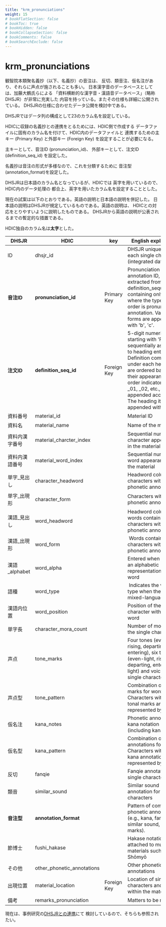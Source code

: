 ```yaml
---
title: "krm_pronunciations"
weight: 15
# bookFlatSection: false
# bookToc: true
# bookHidden: false
# bookCollapseSection: false
# bookComments: false
# bookSearchExclude: false
---
```


# krm_pronunciations


観智院本類聚名義抄（以下、名義抄）の音注は、
反切、類音注、仮名注があり、それらに声点が施されることも多い。
日本漢字音のデータベースとしては、加藤大鶴氏らによる
「資料横断的な漢字音・漢語音データベース」（略称DHSJR）が非常に充実した
内容を持っている。またその仕様も詳細に公開されている。
DHSJRの仕様に合わせたデータ公開を検討中である。


DHSJRではデータ列の構成として23のカラム名を設定している。

HDICに収録の名義抄との連携をとるためには、HDIC側で作成する
データファイルに固有のカラム名を付けて、HDIC内のデータファイルと
連携するための主キー (Primary Key) と外部キー (Foreign Key) 
を設定することが必要になる。

主キーとして、音注ID (pronunciation_id)、
外部キーとして、注文ID (definition_seq_id) を設定した。

名義抄は音注の形式が多様なので、これを分類するために
音注型 (annotation_format)を設定した。

DHSJRは日本語のカラム名となっているが、HDICでは
英字を用いているので、HDIC内のデータ処理の
都合上、英字を用いたカラム名を設定することとした。

現在の試案は以下のとおりである。英語の説明と日本語の説明を併記した。
日本語の説明はDHSJRが規定しているものである。英語の説明は、
HDICとの対応をとりやすいように説明したものである。
DHSJRから英語の説明が公表されるまでの暫定的な措置である。

HDIC独自のカラム名は**太字**とした。

| DHSJR  | HDIC | key         | English explanation     | Japanese explanation         |
|-------------|----------------------------|-------------|------|----------------------|
| ID        | dhsjr_id      |             | DHSJR unique ID for each single character (integrated data only)     | 単字ごとのユニークID（統合データのみ）    |
| **音注ID**        | **pronunciation_id**     | Primary Key | Pronunciation annotation ID, extracted from definition_sequence_id, containing only entries where the type of order is pronunciation annotation. Variant forms are appended with 'b', 'c'.    | 音注ID。kr_definition_sequence_idから、注文の種類が音注のものだけを取り出したもの。変異形を追加したものには末尾にxを付した。 |
| **注文ID**        | **definition_seq_id**     | Foreign Key | 5-digit numeric ID starting with 'F', sequentially assigned to heading entries. Definition components under each heading are ordered based on their appearance, and order indicators like _01, _02, etc., are appended accordingly. The heading itself is appended with _00. | 連番で与えられるFで始まる5桁の見出しの数値IDに加えて、見出しの下に記される注文の各要素を出現順に区分し、出現の順番に_01、_02のように追加したもの。見出しには_00を追加する。 |
| 資料番号        | material_id      |             | Material ID  | 資料ID       |
| 資料名         | material_name      |             | Name of the material      | 資料の名称  |
| 資料内漢字番号     | material_charcter_index   |             | Sequential number of character appearance in the material    | 漢字の資料内出現順の通し番号      |
| 資料内漢語番号     | material_word_index        |             | Sequential number of word appearance in the material     | 漢語の資料内出現順の通し番号       |
| 単字_見出し      | character_headword         |             | Headword column of characters with phonetic annotations    | 音注が付された漢字の見出し列   |
| 単字_出現形      | character_form      |             | Characters with phonetic annotations    | 音注が付された漢字            |
| 漢語_見出し      | word_headword        |             | Headword column of words containing characters with phonetic annotations   | 音注が付された漢字を含む漢語の見出し列      |
| 漢語_出現形      | word_form      |             |  Words containing characters with phonetic annotations    | 音注が付された漢字を含む漢語         |
| 漢語_alphabet | word_alpha                 |             | Entered when there is an alphabetic representation of the word      | 欧文による漢語の表記がある場合に入力されている。                                                                     |
| 語種          | word_type                  |             |  Indicates the word type when there are mixed-language words    | 混種語がある場合に、語種を示す。    |
| 漢語内位置       | word_position              |             | Position of the single character within the word   | 漢語内での単字の位置      |
| 単字長         | character_mora_count       |             | Number of morae for the single character     | 単字の拍数     |
| 声点          | tone_marks   |             | Four tones (even, rising, departing, entering), six tones (even-light, rising, departing, entering-light) and voicing for single characters     | 単字に対する四声（平上去入）、六声（平平軽上去入軽入）及び清濁。     |
| 声点型         | tone_pattern               |             | Combination of tonal marks for words. Characters without tonal marks are represented by *       | 漢語に対する声点の組合せ。声点がない単字については＊で表す。    |
| 仮名注         | kana_notes   |             | Phonetic annotation in kana notation (including kana fanqie)     | 仮名表記による字音注（仮名反切を含む）                                                                          |
| 仮名型         | kana_pattern               |             | Combination of kana annotations for words. Characters without kana annotations are represented by *.         | 漢語に対する仮名注の組合せ。仮名注がない単字については＊で表す。      |
| 反切          | fanqie                     |             | Fanqie annotation for single characters     | 単字に対する反切注      |
| 類音          | similar_sound              |             | Similar sound annotation for single characters    | 単字に対する類音注         |
| **音注型**         | **annotation_format**          |             | Pattern of combined phonetic annotations (e.g., kana, fanqie, similar sound, tone marks).  | 仮名注、反切、類音、声点などの複数の音注が組み合わさった形式のパターン。    |
| 節博士         | fushi_hakase               |             | Hakase notation attached to musical materials such as Shōmyō   | 声明等音楽資料に付される博士譜など        |
| その他         | other_phonetic_annotations |             | Other phonetic annotations      | その他の音注                                                                                       |
| 出現位置        | material_location          | Foreign Key | Location of single characters and words within the material       | 資料内の単字・漢語の所在                                                                                 |
| 備考          | remarks_pronunciation      |             | Matters to be noted         | 注記すべき事柄           |

現在は、事例研究の[DHSJRとの連携](/docs/notes/krm-main/case-study/5/)にて
検討しているので、そちらも参照されたい。



